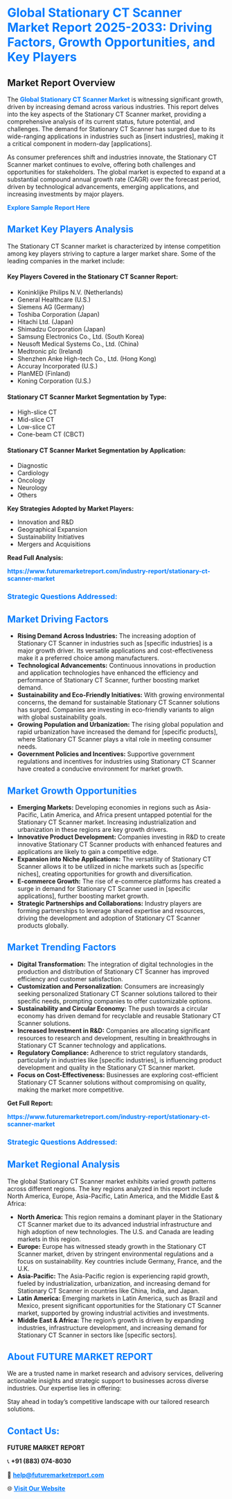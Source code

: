 <h1 style="color: #007BFF;">Global Stationary CT Scanner Market Report 2025-2033: Driving Factors, Growth Opportunities, and Key Players</h1>

<section id="overview">
<h2>Market Report Overview</h2>
<p>The <a href="https://www.futuremarketreport.com/industry-report/stationary-ct-scanner-market" style="color: #007BFF; text-decoration: none;"><strong>Global Stationary CT Scanner Market</strong></a> is witnessing significant growth, driven by increasing demand across various industries. This report delves into the key aspects of the Stationary CT Scanner market, providing a comprehensive analysis of its current status, future potential, and challenges. The demand for Stationary CT Scanner has surged due to its wide-ranging applications in industries such as [insert industries], making it a critical component in modern-day [applications].</p>
<p>As consumer preferences shift and industries innovate, the Stationary CT Scanner market continues to evolve, offering both challenges and opportunities for stakeholders. The global market is expected to expand at a substantial compound annual growth rate (CAGR) over the forecast period, driven by technological advancements, emerging applications, and increasing investments by major players.</p>
</section>

<section id="overview">
<p><a href="https://www.futuremarketreport.com/request-sample/reportId=53620" style="color: #007BFF; text-decoration: none;"><strong>Explore Sample Report Here</strong></a></p>
</section>

<section id="key-players">
<h2 style="color: #007BFF;">Market Key Players Analysis</h2>
<p>The Stationary CT Scanner market is characterized by intense competition among key players striving to capture a larger market share. Some of the leading companies in the market include:</p>
<h4>Key Players Covered in the Stationary CT Scanner Report:</h4>
<ul><li>Koninklijke Philips N.V. (Netherlands)</li><li>General Healthcare (U.S.)</li><li>Siemens AG (Germany)</li><li>Toshiba Corporation (Japan)</li><li>Hitachi Ltd. (Japan)</li><li>Shimadzu Corporation (Japan)</li><li>Samsung Electronics Co., Ltd. (South Korea)</li><li>Neusoft Medical Systems Co., Ltd. (China)</li><li>Medtronic plc (Ireland)</li><li>Shenzhen Anke High-tech Co., Ltd. (Hong Kong)</li><li>Accuray Incorporated (U.S.)</li><li>PlanMED (Finland)</li><li>Koning Corporation (U.S.)</li></ul>
<h4>Stationary CT Scanner Market Segmentation by Type:</h4>
<ul><li>High-slice CT</li><li>Mid-slice CT</li><li>Low-slice CT</li><li>Cone-beam CT (CBCT)</li></ul>

<h4>Stationary CT Scanner Market Segmentation by Application:</h4>
<ul><li>Diagnostic</li><li>Cardiology</li><li>Oncology</li><li>Neurology</li><li>Others</li></ul>
<p><strong>Key Strategies Adopted by Market Players:</strong></p>
<ul>
<li>Innovation and R&D</li>
<li>Geographical Expansion</li>
<li>Sustainability Initiatives</li>
<li>Mergers and Acquisitions</li>
</ul>
</section>

<section>
<p><strong>Read Full Analysis: </strong></p><a href="https://www.futuremarketreport.com/industry-report/stationary-ct-scanner-market" style="color: #007BFF; text-decoration: none;"><strong>https://www.futuremarketreport.com/industry-report/stationary-ct-scanner-market</strong></a>
<h3 style="color: #007BFF;">Strategic Questions Addressed:</h3>
</section>

<section id="driving-factors">
<h2 style="color: #007BFF;">Market Driving Factors</h2>
<ul>
<li><strong>Rising Demand Across Industries:</strong> The increasing adoption of Stationary CT Scanner in industries such as [specific industries] is a major growth driver. Its versatile applications and cost-effectiveness make it a preferred choice among manufacturers.</li>
<li><strong>Technological Advancements:</strong> Continuous innovations in production and application technologies have enhanced the efficiency and performance of Stationary CT Scanner, further boosting market demand.</li>
<li><strong>Sustainability and Eco-Friendly Initiatives:</strong> With growing environmental concerns, the demand for sustainable Stationary CT Scanner solutions has surged. Companies are investing in eco-friendly variants to align with global sustainability goals.</li>
<li><strong>Growing Population and Urbanization:</strong> The rising global population and rapid urbanization have increased the demand for [specific products], where Stationary CT Scanner plays a vital role in meeting consumer needs.</li>
<li><strong>Government Policies and Incentives:</strong> Supportive government regulations and incentives for industries using Stationary CT Scanner have created a conducive environment for market growth.</li>
</ul>
</section>

<section id="growth-opportunities">
<h2 style="color: #007BFF;">Market Growth Opportunities</h2>
<ul>
<li><strong>Emerging Markets:</strong> Developing economies in regions such as Asia-Pacific, Latin America, and Africa present untapped potential for the Stationary CT Scanner market. Increasing industrialization and urbanization in these regions are key growth drivers.</li>
<li><strong>Innovative Product Development:</strong> Companies investing in R&D to create innovative Stationary CT Scanner products with enhanced features and applications are likely to gain a competitive edge.</li>
<li><strong>Expansion into Niche Applications:</strong> The versatility of Stationary CT Scanner allows it to be utilized in niche markets such as [specific niches], creating opportunities for growth and diversification.</li>
<li><strong>E-commerce Growth:</strong> The rise of e-commerce platforms has created a surge in demand for Stationary CT Scanner used in [specific applications], further boosting market growth.</li>
<li><strong>Strategic Partnerships and Collaborations:</strong> Industry players are forming partnerships to leverage shared expertise and resources, driving the development and adoption of Stationary CT Scanner products globally.</li>
</ul>
</section>

<section id="trending-factors">
<h2 style="color: #007BFF;">Market Trending Factors</h2>
<ul>
<li><strong>Digital Transformation:</strong> The integration of digital technologies in the production and distribution of Stationary CT Scanner has improved efficiency and customer satisfaction.</li>
<li><strong>Customization and Personalization:</strong> Consumers are increasingly seeking personalized Stationary CT Scanner solutions tailored to their specific needs, prompting companies to offer customizable options.</li>
<li><strong>Sustainability and Circular Economy:</strong> The push towards a circular economy has driven demand for recyclable and reusable Stationary CT Scanner solutions.</li>
<li><strong>Increased Investment in R&D:</strong> Companies are allocating significant resources to research and development, resulting in breakthroughs in Stationary CT Scanner technology and applications.</li>
<li><strong>Regulatory Compliance:</strong> Adherence to strict regulatory standards, particularly in industries like [specific industries], is influencing product development and quality in the Stationary CT Scanner market.</li>
<li><strong>Focus on Cost-Effectiveness:</strong> Businesses are exploring cost-efficient Stationary CT Scanner solutions without compromising on quality, making the market more competitive.</li>
</ul>
</section>

<section>
<p><strong>Get Full Report: </strong></p><a href="https://www.futuremarketreport.com/industry-report/stationary-ct-scanner-market" style="color: #007BFF; text-decoration: none;"><strong>https://www.futuremarketreport.com/industry-report/stationary-ct-scanner-market</strong></a>
<h3 style="color: #007BFF;">Strategic Questions Addressed:</h3>
</section>


<section id="regional-analysis">
<h2 style="color: #007BFF;">Market Regional Analysis</h2>
<p>The global Stationary CT Scanner market exhibits varied growth patterns across different regions. The key regions analyzed in this report include North America, Europe, Asia-Pacific, Latin America, and the Middle East & Africa:</p>
<ul>
<li><strong>North America:</strong> This region remains a dominant player in the Stationary CT Scanner market due to its advanced industrial infrastructure and high adoption of new technologies. The U.S. and Canada are leading markets in this region.</li>
<li><strong>Europe:</strong> Europe has witnessed steady growth in the Stationary CT Scanner market, driven by stringent environmental regulations and a focus on sustainability. Key countries include Germany, France, and the U.K.</li>
<li><strong>Asia-Pacific:</strong> The Asia-Pacific region is experiencing rapid growth, fueled by industrialization, urbanization, and increasing demand for Stationary CT Scanner in countries like China, India, and Japan.</li>
<li><strong>Latin America:</strong> Emerging markets in Latin America, such as Brazil and Mexico, present significant opportunities for the Stationary CT Scanner market, supported by growing industrial activities and investments.</li>
<li><strong>Middle East & Africa:</strong> The region’s growth is driven by expanding industries, infrastructure development, and increasing demand for Stationary CT Scanner in sectors like [specific sectors].</li>
</ul>
</section>

<footer>
<h2 style="color: #007BFF;">About FUTURE MARKET REPORT</h2>
<p>We are a trusted name in market research and advisory services, delivering actionable insights and strategic support to businesses across diverse industries. Our expertise lies in offering:</p>

<p>Stay ahead in today’s competitive landscape with our tailored research solutions.</p>

<h2 style="color: #007BFF;">Contact Us:</h2>
<p><strong>FUTURE MARKET REPORT</strong></p>
<p>📞 <strong>+91 (883) 074-8030</strong></p>
<p>📧 <strong><a href="mailto:help@futuremarketreport.com" style="color: #007BFF;">help@futuremarketreport.com</a></strong></p>
<p>🌐 <strong><a href="https://www.futuremarketreport.com/" style="color: #007BFF;">Visit Our Website</a></strong></p>
</footer>